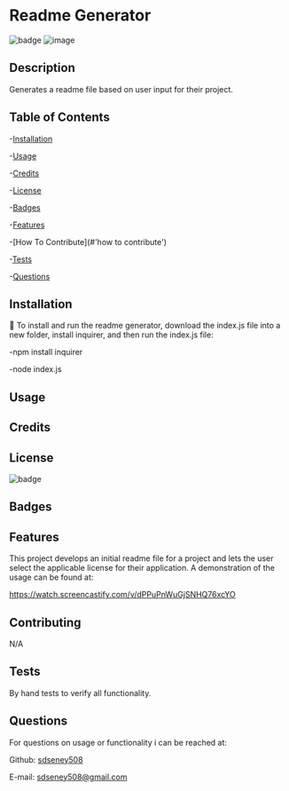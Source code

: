 
 # Readme Generator

 ![badge](https://img.shields.io/badge/license-MIT-blue)
![image](https://user-images.githubusercontent.com/62141103/155847209-2982620a-150f-4ff2-ad2f-31a4de120b27.png)

 ## Description
 Generates a readme file based on user input for their project.
 ## Table of Contents
 -[Installation](#installation)

 -[Usage](#usage)

 -[Credits](#credits)

 -[License](#license)

 -[Badges](#badges)

 -[Features](#features)

 -[How To Contribute](#'how to contribute')

 -[Tests](#tests)

 -[Questions](#questions)
 ## Installation
 💾 To install and run the readme generator, download the index.js file into a new folder, install inquirer, and then run the index.js file:
 
 -npm install inquirer
 
 -node index.js
 
 ## Usage
 ## Credits
 ## License
 ![badge](https://img.shields.io/badge/license-MIT-blue)
 ## Badges
 ## Features
 This project develops an initial readme file for a project and lets the user select the applicable license for their application.  A demonstration of the usage can be found at:
 
 https://watch.screencastify.com/v/dPPuPnWuGjSNHQ76xcYO
 ## Contributing 
 N/A
 ## Tests
 By hand tests to verify all functionality.
 ## Questions
For questions on usage or functionality i can be reached at:

Github: [sdseney508](https://github.com/sdseney508)

E-mail: sdseney508@gmail.com
    
